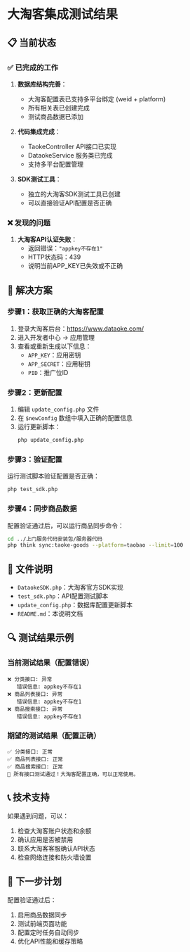 # 大淘客集成测试结果

## 📋 当前状态

### ✅ 已完成的工作
1. **数据库结构完善**：
   - 大淘客配置表已支持多平台绑定 (weid + platform)
   - 所有相关表已创建完成
   - 测试商品数据已添加

2. **代码集成完成**：
   - TaokeController API接口已实现
   - DataokeService 服务类已完成
   - 支持多平台配置管理

3. **SDK测试工具**：
   - 独立的大淘客SDK测试工具已创建
   - 可以直接验证API配置是否正确

### ❌ 发现的问题
1. **大淘客API认证失败**：
   - 返回错误：`"appkey不存在1"`
   - HTTP状态码：439
   - 说明当前APP_KEY已失效或不正确

## 🔧 解决方案

### 步骤1：获取正确的大淘客配置
1. 登录大淘客后台：https://www.dataoke.com/
2. 进入开发者中心 → 应用管理
3. 查看或重新生成以下信息：
   - `APP_KEY`：应用密钥
   - `APP_SECRET`：应用秘钥
   - `PID`：推广位ID

### 步骤2：更新配置
1. 编辑 `update_config.php` 文件
2. 在 `$newConfig` 数组中填入正确的配置信息
3. 运行更新脚本：
   ```bash
   php update_config.php
   ```

### 步骤3：验证配置
运行测试脚本验证配置是否正确：
```bash
php test_sdk.php
```

### 步骤4：同步商品数据
配置验证通过后，可以运行商品同步命令：
```bash
cd ../上门服务代码安装包/服务器代码
php think sync:taoke-goods --platform=taobao --limit=100
```

## 📁 文件说明

- `DataokeSDK.php`：大淘客官方SDK实现
- `test_sdk.php`：API配置测试脚本
- `update_config.php`：数据库配置更新脚本
- `README.md`：本说明文档

## 🔍 测试结果示例

### 当前测试结果（配置错误）
```
❌ 分类接口: 异常
   错误信息: appkey不存在1
❌ 商品列表接口: 异常  
   错误信息: appkey不存在1
❌ 商品搜索接口: 异常
   错误信息: appkey不存在1
```

### 期望的测试结果（配置正确）
```
✅ 分类接口: 正常
✅ 商品列表接口: 正常
✅ 商品搜索接口: 正常
🎉 所有接口测试通过！大淘客配置正确，可以正常使用。
```

## 📞 技术支持

如果遇到问题，可以：
1. 检查大淘客账户状态和余额
2. 确认应用是否被禁用
3. 联系大淘客客服确认API状态
4. 检查网络连接和防火墙设置

## 🚀 下一步计划

配置验证通过后：
1. 启用商品数据同步
2. 测试前端页面功能
3. 配置定时任务自动同步
4. 优化API性能和缓存策略
